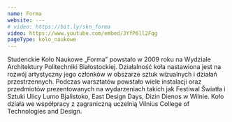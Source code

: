 ```yaml
---
name: Forma
website: ---
# video: https://bit.ly/skn_forma
video: https://www.youtube.com/embed/JYfP6ll2Fqg
pageType: kolo_naukowe
---
```


Studenckie Koło Naukowe „Forma” powstało w 2009 roku na Wydziale Architektury Politechniki Białostockiej. Działalność koła nastawiona jest na rozwój artystyczny jego członków w obszarze sztuk wizualnych i działań przestrzennych. Podczas warsztatów powstało wiele instalacji oraz przedmiotów prezentowanych na wydarzeniach takich jak Festiwal Światła i Sztuki Ulicy Lumo Bjalistoko, East Design Days, Dizin Dienos w Wilnie. Koło działa we współpracy z zagraniczną uczelnią Vilnius College of Technologies and Design.
